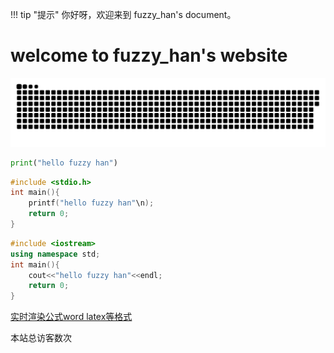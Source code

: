 !!! tip "提示"
    你好呀，欢迎来到 fuzzy_han's document。

# welcome to fuzzy_han's website

![](https://raw.githubusercontent.com/iocion/iocion/refs/heads/output/github-contribution-grid-snake.svg)

```python
print("hello fuzzy han")
```

```c
#include <stdio.h>
int main(){
    printf("hello fuzzy han"\n);
    return 0;
}
```

```cpp
#include <iostream>
using namespace std;
int main(){
    cout<<"hello fuzzy han"<<endl;
    return 0;
}
```
[实时渲染公式word latex等格式](https://snip.mathpix.com/)
<!-- <span id="busuanzi_container_page_pv">本文总阅读量<span id="busuanzi_value_page_pv"></span>次</span> -->
<span id="busuanzi_container_site_uv">本站总访客数<span id="busuanzi_value_site_uv"></span>次</span>
